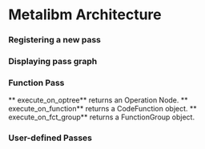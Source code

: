 # Metalibm Architecture

### Registering a new pass

### Displaying pass graph


### Function Pass

** execute_on_optree**  returns an Operation Node.
** execute_on_function** returns a CodeFunction object.
** execute_on_fct_group** returns a FunctionGroup object.

### User-defined Passes


